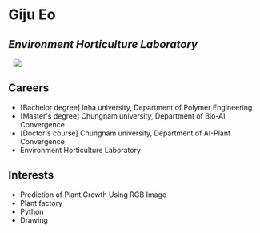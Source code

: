 # Giju Eo
## _Environment Horticulture Laboratory_


<a href="https://instagram.com/alpox.dev">
    <img 
        src="http://img.shields.io/badge/-Instagram-black?style=flat&logo=Instagram&link=https://instagram.com/alpox.dev/"
        style="height : auto; margin-left : 10px; margin-right : 10px;"/>
</a>



## Careers

- [Bachelor degree] Inha university, Department of Polymer Engineering 
- [Master's degree] Chungnam university, Department of Bio-AI Convergence
- [Doctor's course] Chungnam university, Department of AI-Plant Convergence
- Environment Horticulture Laboratory


## Interests

- Prediction of Plant Growth Using RGB Image
- Plant factory
- Python
- Drawing
